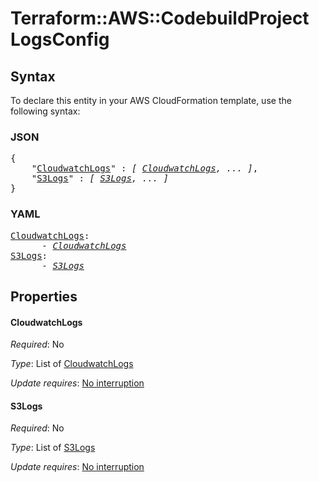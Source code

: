 # Terraform::AWS::CodebuildProject LogsConfig

## Syntax

To declare this entity in your AWS CloudFormation template, use the following syntax:

### JSON

<pre>
{
    "<a href="#cloudwatchlogs" title="CloudwatchLogs">CloudwatchLogs</a>" : <i>[ <a href="logsconfig-cloudwatchlogs.md">CloudwatchLogs</a>, ... ]</i>,
    "<a href="#s3logs" title="S3Logs">S3Logs</a>" : <i>[ <a href="logsconfig-s3logs.md">S3Logs</a>, ... ]</i>
}
</pre>

### YAML

<pre>
<a href="#cloudwatchlogs" title="CloudwatchLogs">CloudwatchLogs</a>: <i>
      - <a href="logsconfig-cloudwatchlogs.md">CloudwatchLogs</a></i>
<a href="#s3logs" title="S3Logs">S3Logs</a>: <i>
      - <a href="logsconfig-s3logs.md">S3Logs</a></i>
</pre>

## Properties

#### CloudwatchLogs

_Required_: No

_Type_: List of <a href="logsconfig-cloudwatchlogs.md">CloudwatchLogs</a>

_Update requires_: [No interruption](https://docs.aws.amazon.com/AWSCloudFormation/latest/UserGuide/using-cfn-updating-stacks-update-behaviors.html#update-no-interrupt)

#### S3Logs

_Required_: No

_Type_: List of <a href="logsconfig-s3logs.md">S3Logs</a>

_Update requires_: [No interruption](https://docs.aws.amazon.com/AWSCloudFormation/latest/UserGuide/using-cfn-updating-stacks-update-behaviors.html#update-no-interrupt)

